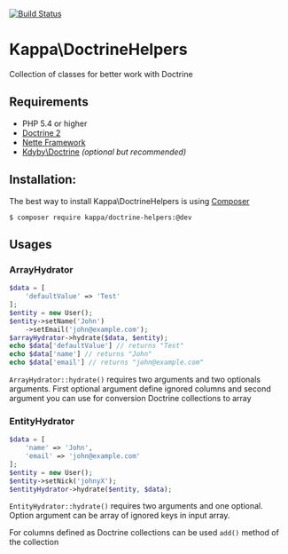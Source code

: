 [![Build Status](https://travis-ci.org/Kappa-org/DoctrineHelpers.svg)](https://travis-ci.org/Kappa-org/DoctrineHelpers)

# Kappa\DoctrineHelpers 

Collection of classes for better work with Doctrine

## Requirements

* PHP 5.4 or higher
* [Doctrine 2](http://www.doctrine-project.org/)
* [Nette Framework](http://nette.org/)
* [Kdyby\Doctrine](https://github.com/Kdyby/Doctrine) *(optional but recommended)*

## Installation:

The best way to install Kappa\DoctrineHelpers is using [Composer](https://getcomposer.com)

```shell
$ composer require kappa/doctrine-helpers:@dev
```

## Usages

### ArrayHydrator

```php
$data = [
	'defaultValue' => 'Test'
];
$entity = new User();
$entity->setName('John')
	->setEmail('john@example.com');
$arrayHydrator->hydrate($data, $entity);
echo $data['defaultValue'] // returns "Test"
echo $data['name'] // returns "John"
echo $data['email'] // returns "john@example.com"
```

`ArrayHydrator::hydrate()` requires two arguments and two optionals arguments. First optional argument define ignored columns
and second argument you can use for conversion Doctrine collections to array

### EntityHydrator

```php
$data = [
	'name' => 'John',
	'email' => 'john@example.com'
];
$entity = new User();
$entity->setNick('johnyX');
$entityHydrator->hydrate($entity, $data);
```

`EntityHydrator::hydrate()` requires two arguments and one optional. Option argument can be array of ignored keys in input array.

For columns defined as Doctrine collections can be used `add()` method of the collection 


